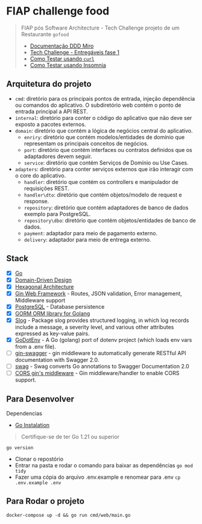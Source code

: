 # FIAP challenge food

> FIAP pós Software Architecture - Tech Challenge projeto de um Restaurante `gofood`
>
> - [Documentação DDD Miro](https://miro.com/app/board/uXjVNNl_0q0=/)
> - [Tech Challenge - Entregáveis fase 1](./doc/EntragaFase1.md)
> - [Como Testar usando `curl`](./doc/ComoTestar.md)
> - [Como Testar usando Insomnia](Insomnia_collection_test.json)

## Arquitetura do projeto

- `cmd`: diretório para os principais pontos de entrada, injeção dependência ou comandos do aplicativo. O subdiretório web contém o ponto de entrada principal a API REST.
- `internal`: diretório para conter o código do aplicativo que não deve ser exposto a pacotes externos.
- `domain`: diretório que contém a lógica de negócios central do aplicativo.
  - `enriry`: diretório que contém modelos/entidades de domínio que representam os principais conceitos de negócios.
  - `port`: diretório que contém interfaces ou contratos definidos que os adaptadores devem seguir.
  - `service`: diretório que contém Serviços de Domínio ou Use Cases.
- `adapters`: diretório para conter serviços externos que irão interagir com o core do aplicativo.
  - `handler`: diretório que contém os controllers e manipulador de requisições REST.
  - `handler\dto`: diretório que contém objetos/modelo de request e response.
  - `repository`: diretório que contém adaptadores de banco de dados exemplo para PostgreSQL.
  - `repository\dbo`: diretório que contém objetos/entidades de banco de dados.
  - `payment`: adaptador para meio de pagamento externo.
  - `delivery`: adaptador para meio de entrega externo.

## Stack

- [x] [Go][0]
- [x] [Domain-Driven Design][6]
- [x] [Hexagonal Architecture][5]
- [x] [Gin Web Framework][1] - Routes, JSON validation, Error management, Middleware support
- [x] [PostgreSQL][3] - Database persistence
- [x] [GORM ORM library for Golang][2]
- [x] [Slog](https://pkg.go.dev/log/slog) - Package slog provides structured logging, in which log records include a message, a severity level, and various other attributes expressed as key-value pairs. 
- [x] [GoDotEnv](https://github.com/joho/godotenv) - A Go (golang) port of dotenv project (which loads env vars from a .env file).
- [ ] [gin-swagger](https://github.com/swaggo/gin-swagger) - gin middleware to automatically generate RESTful API documentation with Swagger 2.0.
- [ ] [swag](https://github.com/swaggo/swag) - Swag converts Go annotations to Swagger Documentation 2.0
- [ ] [CORS gin's middleware](https://github.com/gin-contrib/cors) - Gin middleware/handler to enable CORS support.

## Para Desenvolver

Dependencias

- [Go Instalation](https://go.dev/doc/install)

> Certifique-se de ter Go 1.21 ou superior

```shell
go version
```

- Clonar o repostório
- Entrar na pasta e rodar o comando para baixar as dependências `go mod tidy`
- Fazer uma cópia do arquivo .env.example e renomear para .env `cp .env.example .env`

## Para Rodar o projeto

```shell
docker-compose up -d && go run cmd/web/main.go
```

[0]: https://go.dev/
[1]: https://gin-gonic.com/
[2]: https://gorm.io/index.html
[3]: https://www.postgresql.org/
[5]: https://alistair.cockburn.us/hexagonal-architecture/
[6]: https://www.amazon.com/dp/0321125215?ref_=cm_sw_r_cp_ud_dp_0M66DHP14SJ5GBBJCRNP
